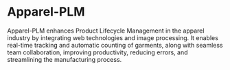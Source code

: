 # Apparel-PLM
Apparel-PLM enhances Product Lifecycle Management in the apparel industry by integrating web technologies and image processing. It enables real-time tracking and automatic counting of garments, along with seamless team collaboration, improving productivity, reducing errors, and streamlining the manufacturing process.

